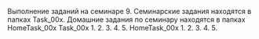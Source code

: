 Выполнение заданий на семинаре 9. 
Семинарские задания находятся в папках Task_00x.
Домашние задания по семинару находятся в папках HomeTask_00x
Task_00x
1. 
2. 
3. 
4. 
5. 
HomeTask_00x
1. 
2. 
3. 
4. 
5. 